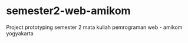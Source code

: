 # semester2-web-amikom
Project prototyping semester 2 mata kuliah pemrograman web - amikom yogyakarta

